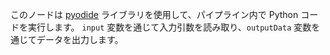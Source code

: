 このノードは [pyodide](https://pyodide.org/) ライブラリを使用して、パイプライン内で Python コードを実行します。
`input` 変数を通じて入力引数を読み取り、`outputData` 変数を通じてデータを出力します。
